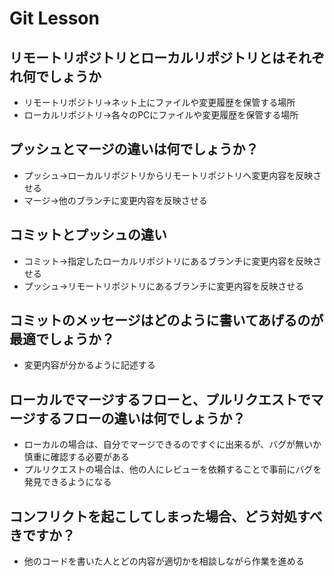 # Git Lesson

## リモートリポジトリとローカルリポジトリとはそれぞれ何でしょうか
* リモートリポジトリ→ネット上にファイルや変更履歴を保管する場所
* ローカルリポジトリ→各々のPCにファイルや変更履歴を保管する場所

## プッシュとマージの違いは何でしょうか？
* プッシュ→ローカルリポジトリからリモートリポジトリへ変更内容を反映させる
* マージ→他のブランチに変更内容を反映させる

## コミットとプッシュの違い
* コミット→指定したローカルリポジトリにあるブランチに変更内容を反映させる
* プッシュ→リモートリポジトリにあるブランチに変更内容を反映させる

## コミットのメッセージはどのように書いてあげるのが最適でしょうか？
* 変更内容が分かるように記述する

## ローカルでマージするフローと、プルリクエストでマージするフローの違いは何でしょうか？
* ローカルの場合は、自分でマージできるのですぐに出来るが、バグが無いか慎重に確認する必要がある
* プルリクエストの場合は、他の人にレビューを依頼することで事前にバグを発見できるようになる

## コンフリクトを起こしてしまった場合、どう対処すべきですか？
* 他のコードを書いた人とどの内容が適切かを相談しながら作業を進める